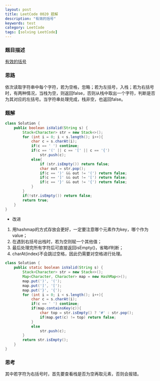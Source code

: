 ```yaml
---
layout: post
title: LeetCode 0020 题解
description: "有效的括号"
keywords: test
category: LeetCode
tags: [solving LeetCode]
---
```


### 题目描述
[有效的括号](https://leetcode-cn.com/problems/valid-parentheses/)

### 思路
依次读取字符串中每个字符，若为空格，忽略；若为左括号，入栈；若为右括号时，有两种情况，当栈为空，则返回false，否则从栈中取出一个字符，判断是否为其对应的左括号。当字符串处理完成，栈非空，也返回false。

### 题解

```java
class Solution {
    public boolean isValid(String s) {
        Stack<Character> str = new Stack<>();
        for (int i = 0; i < s.length(); i++){
            char c = s.charAt(i);
            if(c == ' ') continue;
            if(c == '(' || c == '[' || c == '{')
                str.push(c);
            else{
                if (str.isEmpty()) return false;
                char out = str.pop();
                if(c == ')' && out != '(') return false;
                if(c == ']' && out != '[') return false;
                if(c == '}' && out != '{') return false;
            } 
        }
        if(!str.isEmpty()) return false;
        return true;
    }
}
```
* 改进  
1. 用hashmap的方式存放会更好，一定要注意哪个元素作为key，哪个作为value；
2. 在遇到右括号出栈时，若为空则赋一个其他值；
3. 最后处理完所有字符后可直接返回isEmpty()，省略if判断；
4. charAt(index)不会跳过空格，因此仍需要对空格进行处理。

```java
class Solution {
    public static boolean isValid(String s) {
        Stack<Character> str = new Stack<>();
        Map<Character, Character> map = new HashMap<>();
        map.put(')', '(');
        map.put(']', '[');
        map.put('}', '{');
        for (int i = 0; i < s.length(); i++){
            char c = s.charAt(i);
            if(c == ' ') continue;
            if(map.containsKey(c)){
                char top = str.isEmpty() ? '#' : str.pop();
                if(map.get(c) != top) return false;
            } 
            else
                str.push(c);
        }
        return str.isEmpty();
    }
}
```
### 思考
其中若字符为右括号时，首先要查看栈是否为空再取元素，否则会报错。

